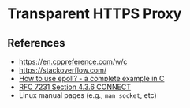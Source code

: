 # Transparent HTTPS Proxy

## References

- https://en.cppreference.com/w/c
- https://stackoverflow.com/
- [How to use epoll? - a complete example in C](https://web.archive.org/web/20170427121729/https://banu.com/blog/2/how-to-use-epoll-a-complete-example-in-c/)
- [RFC 7231 Section 4.3.6 CONNECT](https://httpwg.org/specs/rfc7231.html#rfc.section.4.3.6)
- Linux manual pages (e.g., `man socket`, etc)
